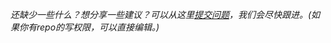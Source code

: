_还缺少一些什么？想分享一些建议？可以从这里[提交问题](https://github.com/filecoin-project/venus/issues/new)，我们会尽快跟进。(如果你有repo的写权限，可以直接编辑。)_

